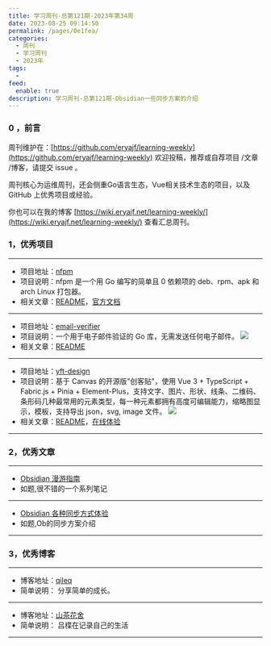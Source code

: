 ```yaml
---
title: 学习周刊-总第121期-2023年第34周
date: 2023-08-25 09:14:50
permalink: /pages/0e1fea/
categories:
  - 周刊
  - 学习周刊
  - 2023年
tags:
  -
feed:
  enable: true
description: 学习周刊-总第121期-Obsidian一些同步方案的介绍
---
```


### 0 ，前言

周刊维护在：[https://github.com/eryajf/learning-weekly](https://github.com/eryajf/learning-weekly)  欢迎投稿，推荐或自荐项目 /文章 /博客，请提交 issue 。

周刊核心为运维周刊，还会侧重Go语言生态，Vue相关技术生态的项目，以及 GitHub 上优秀项目或经验。

你也可以在我的博客 [https://wiki.eryajf.net/learning-weekly/](https://wiki.eryajf.net/learning-weekly/) 查看汇总周刊。


### 1，优秀项目

---
- 项目地址：[nfpm](https://github.com/goreleaser/nfpm)
- 项目说明：nfpm 是一个用 Go 编写的简单且 0 依赖项的 deb、rpm、apk 和 arch Linux 打包器。
- 相关文章：[README](https://github.com/goreleaser/nfpm#readme)，[官方文档](https://nfpm.goreleaser.com/)
---
- 项目地址：[email-verifier](https://github.com/AfterShip/email-verifier)
- 项目说明：一个用于电子邮件验证的 Go 库，无需发送任何电子邮件。
  ![](https://t.eryajf.net/imgs/2023/08/1691808926212.png)
- 相关文章：[README](https://github.com/AfterShip/email-verifier#readme)
---
- 项目地址：[yft-design](https://github.com/more-strive/yft-design)
- 项目说明：基于 Canvas 的开源版"创客贴"，使用 Vue 3 + TypeScript + Fabric.js + Pinia + Element-Plus，支持文字、图片、形状、线条、二维码、条形码几种最常用的元素类型，每一种元素都拥有高度可编辑能力，缩略图显示，模板，支持导出 json，svg, image 文件。
  ![](https://t.eryajf.net/imgs/2023/08/1692882050966.png)
- 相关文章：[README](https://github.com/more-strive/yft-design#readme)，[在线体验](https://more-strive.github.io/design/)
---

### 2，优秀文章

---
- [Obsidian 漫游指南](https://qileq.com/tool/obsidian/)
- 如题,很不错的一个系列笔记
---
- [Obsidian 各种同步方式体验](https://irithys.com/p/obsidian-%E5%90%84%E7%A7%8D%E5%90%8C%E6%AD%A5%E6%96%B9%E5%BC%8F%E4%BD%93%E9%AA%8C/)
- 如题,Ob的同步方案介绍
---

### 3，优秀博客

---
- 博客地址：[qileq](https://qileq.com/)
- 简单说明： 分享简单的成长。
---
- 博客地址：[山茶花舍](https://irithys.com/)
- 简单说明： 吕楪在记录自己的生活
---

